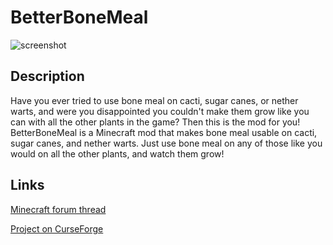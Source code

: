 # BetterBoneMeal

![screenshot](http://oi67.tinypic.com/2ex0e1f.jpg)

## Description

Have you ever tried to use bone meal on cacti, sugar canes, or nether warts, and were you disappointed you couldn't make them grow like you can with all the other plants in the game? Then this is the mod for you! BetterBoneMeal is a Minecraft mod that makes bone meal usable on cacti, sugar canes, and nether warts. Just use bone meal on any of those like you would on all the other plants, and watch them grow!

## Links

[Minecraft forum thread]()

[Project on CurseForge](http://minecraft.curseforge.com/projects/betterbonemeal) 
